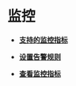 # 监控<a name="dgc_01_0265"></a>

-   **[支持的监控指标](支持的监控指标-2.md)**  

-   **[设置告警规则](设置告警规则-3.md)**  

-   **[查看监控指标](查看监控指标-4.md)**  



